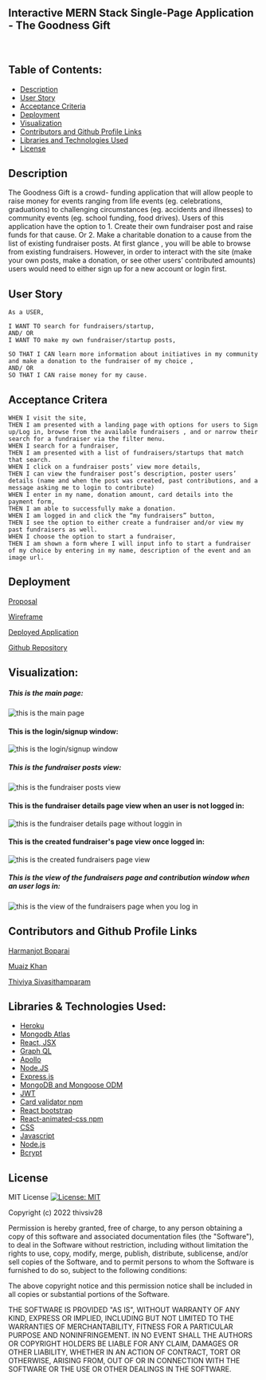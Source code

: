 ## Interactive MERN Stack Single-Page Application - The Goodness Gift

&nbsp;

## Table of Contents:

- [Description](#description)
- [User Story](#user-story)
- [Acceptance Criteria](#acceptance-criteria)
- [Deployment](#deployment)
- [Visualization](#visualization)
- [Contributors and Github Profile Links](#contributors-and-github-profile-links)
- [Libraries and Technologies Used](#libraries--technologies-used)
- [License](#license)

## Description

The Goodness Gift is a crowd- funding application that will allow people to raise money for events ranging from life events (eg. celebrations, graduations) to challenging circumstances (eg. accidents and illnesses) to community events (eg. school funding, food drives).
Users of this application have the option to 1. Create their own fundraiser post and raise funds for that cause. Or 2. Make a charitable donation to a cause from the list of existing fundraiser posts. At first glance , you will be able to browse from existing fundraisers. However, in order to interact with the site (make your own posts, make a donation, or see other users’ contributed amounts) users would need to either sign up for a new account or login first.

## User Story

```
As a USER,

I WANT TO search for fundraisers/startup,
AND/ OR
I WANT TO make my own fundraiser/startup posts,

SO THAT I CAN learn more information about initiatives in my community and make a donation to the fundraiser of my choice ,
AND/ OR
SO THAT I CAN raise money for my cause.
```

## Acceptance Critera

```
WHEN I visit the site,
THEN I am presented with a landing page with options for users to Sign up/Log in, browse from the available fundraisers , and or narrow their  search for a fundraiser via the filter menu.
WHEN I search for a fundraiser,
THEN I am presented with a list of fundraisers/startups that match that search.
WHEN I click on a fundraiser posts’ view more details,
THEN I can view the fundraiser post’s description, poster users’ details (name and when the post was created, past contributions, and a  message asking me to login to contribute)
WHEN I enter in my name, donation amount, card details into the payment form,
THEN I am able to successfully make a donation.
WHEN I am logged in and click the “my fundraisers” button,
THEN I see the option to either create a fundraiser and/or view my past fundraisers as well.
WHEN I choose the option to start a fundraiser,
THEN I am shown a form where I will input info to start a fundraiser of my choice by entering in my name, description of the event and an  image url.

```

## Deployment

[Proposal](https://docs.google.com/document/d/1ta4Zxrm-0kEhTNWamWjecVx_HhVHa7M1UUcm4nnQdfc/edit)

[Wireframe](https://docs.google.com/presentation/d/1l9n5nf0QuhqiWbokfvvBsPJNKInUdRJ2FP-BJdk-Nz8/edit#slide=id.g19d379c3e15_0_112)

[Deployed Application](https://salty-lowlands-79836.herokuapp.com/)

[Github Repository](https://github.com/thivsiv28/The-goodness-gift)

## Visualization:

##### This is the main page:

![this is the main page](./mainpage.png)

#### This is the login/signup window:

![this is the login/signup window](./loginwindow.png)

##### This is the fundraiser posts view:

![this is the fundraiser posts view](./fundraiserposts.png)

#### This is the fundraiser details page view when an user is not logged in:

![this is the fundraiser details page without loggin in](./fundraiserdetailpagelogin.png)

#### This is the created fundraiser's page view once logged in:

![this is the created fundraisers page view](./createdfundraiserspage.png)

##### This is the view of the fundraisers page and contribution window when an user logs in:

![this is the view of the fundraisers page when you log in](./fundraiserdetailspage.png)

## Contributors and Github Profile Links

[Harmanjot Boparai](https://github.com/HarmanBoparai)

[Muaiz Khan](https://github.com/Muaizkh)

[Thiviya Sivasithamparam](https://github.com/thivsiv28)

## Libraries & Technologies Used:

- [Heroku](https://id.heroku.com/login)
- [Mongodb Atlas](https://www.mongodb.com/atlas/database)
- [React, JSX](https://reactjs.org/)
- [Graph QL](https://graphql.org/)
- [Apollo](https://www.apollographql.com/docs/apollo-server/)
- [Node.JS](https://nodejs.org/en/)
- [Express.js](https://expressjs.com/)
- [MongoDB and Mongoose ODM](https://www.mongodb.com/)
- [JWT](https://jwt.io/)
- [Card validator npm](https://www.npmjs.com/package/card-validator)
- [React bootstrap](https://react-bootstrap.github.io/)
- [React-animated-css npm](https://www.npmjs.com/package/react-animated-css)
- [CSS](https://www.w3schools.com/css/)
- [Javascript](https://www.javascript.com/)
- [Node.js](https://nodejs.org/en/)
- [Bcrypt](https://www.npmjs.com/package/bcryptjs)

## License

MIT License [![License: MIT](https://img.shields.io/badge/License-MIT-yellow.svg)](https://opensource.org/licenses/MIT)

Copyright (c) 2022 thivsiv28

Permission is hereby granted, free of charge, to any person obtaining a copy
of this software and associated documentation files (the "Software"), to deal
in the Software without restriction, including without limitation the rights
to use, copy, modify, merge, publish, distribute, sublicense, and/or sell
copies of the Software, and to permit persons to whom the Software is
furnished to do so, subject to the following conditions:

The above copyright notice and this permission notice shall be included in all
copies or substantial portions of the Software.

THE SOFTWARE IS PROVIDED "AS IS", WITHOUT WARRANTY OF ANY KIND, EXPRESS OR
IMPLIED, INCLUDING BUT NOT LIMITED TO THE WARRANTIES OF MERCHANTABILITY,
FITNESS FOR A PARTICULAR PURPOSE AND NONINFRINGEMENT. IN NO EVENT SHALL THE
AUTHORS OR COPYRIGHT HOLDERS BE LIABLE FOR ANY CLAIM, DAMAGES OR OTHER
LIABILITY, WHETHER IN AN ACTION OF CONTRACT, TORT OR OTHERWISE, ARISING FROM,
OUT OF OR IN CONNECTION WITH THE SOFTWARE OR THE USE OR OTHER DEALINGS IN THE
SOFTWARE.
